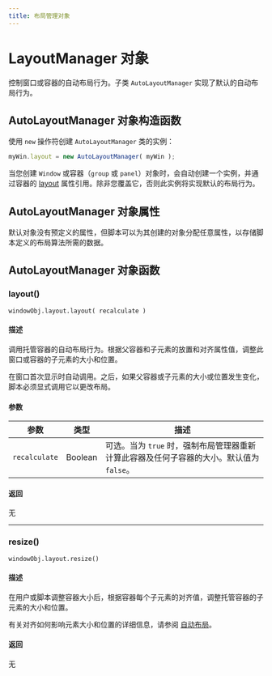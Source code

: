 ```yaml
---
title: 布局管理对象
---
```

# LayoutManager 对象

控制窗口或容器的自动布局行为。子类 `AutoLayoutManager` 实现了默认的自动布局行为。

## AutoLayoutManager 对象构造函数

使用 `new` 操作符创建 `AutoLayoutManager` 类的实例：

```javascript
myWin.layout = new AutoLayoutManager( myWin );
```

当您创建 `Window` 或容器（`group` 或 `panel`）对象时，会自动创建一个实例，并通过容器的 [layout](../window-object#layout) 属性引用。除非您覆盖它，否则此实例将实现默认的布局行为。

## AutoLayoutManager 对象属性

默认对象没有预定义的属性，但脚本可以为其创建的对象分配任意属性，以存储脚本定义的布局算法所需的数据。

## AutoLayoutManager 对象函数

### layout()

`windowObj.layout.layout( recalculate )`

#### 描述

调用托管容器的自动布局行为。根据父容器和子元素的放置和对齐属性值，调整此窗口或容器的子元素的大小和位置。

在窗口首次显示时自动调用。之后，如果父容器或子元素的大小或位置发生变化，脚本必须显式调用它以更改布局。

#### 参数

| 参数            | 类型    | 描述                                                                                         |
| --------------- | ------- | -------------------------------------------------------------------------------------------- |
| `recalculate` | Boolean | 可选。当为 `true` 时，强制布局管理器重新计算此容器及任何子容器的大小。默认值为 `false`。 |

#### 返回

无

---

### resize()

`windowObj.layout.resize()`

#### 描述

在用户或脚本调整容器大小后，根据容器每个子元素的对齐值，调整托管容器的子元素的大小和位置。

有关对齐如何影响元素大小和位置的详细信息，请参阅 [自动布局](../automatic-layout)。

#### 返回

无

